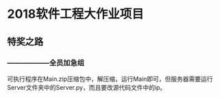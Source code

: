# 2018软件工程大作业项目

## 特奖之路

### ——————全员加急组

  可执行程序在Main.zip压缩包中，解压缩，运行Main即可，但服务器需要运行Server文件夹中的Server.py，而且要改源代码文件中的ip。
